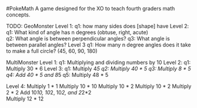 #PokeMath
A game designed for the XO to teach fourth graders math concepts.


TODO:
GeoMonster
Level 1: 
	q1: how many sides does [shape] have
Level 2: 
	q1: What kind of angle has n degrees (obtuse, right, acute)\
	q2: What angle is between perpendicular angles?
	q3: What angle is between parallel angles?
Level 3
	q1: How many n degree angles does it take to make a full circle? (45, 60, 90, 180)
	
	
MultiMonster
Level 1:
	q1: Multiplying and dividing numbers by 10 
Level 2: 
	q1: Multiply 30 * 6
Level 3:
	q1: Multiply 4*5
	q2: Multiply 40 * 5
	q3: Multiply 8 * 5
	q4: Add 40 * 5 and 8*5
	q5: Multiply 48 * 5
	
Level 4: 
	Multiply 1 * 1
	Multiply 10 * 10
	Multiply 10 * 2
	Multiply 10 * 2
	Multiply 2 * 2
	Add 10*10, 10*2, 10*2, and 2*2*2	
	Multiply 12 * 12
	
